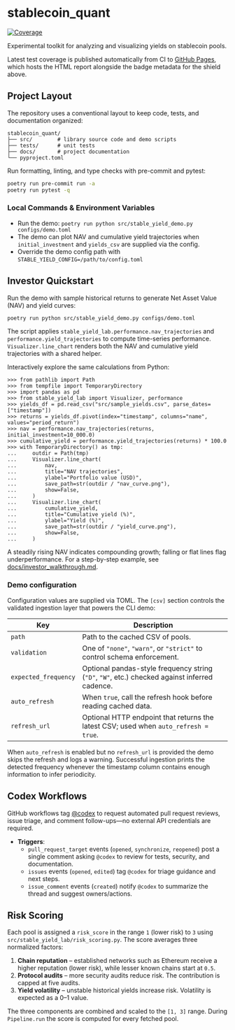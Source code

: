 # stablecoin_quant

[![Coverage](https://img.shields.io/endpoint?url=https://raw.githubusercontent.com/aujl/stablecoin_quant/gh-pages/coverage/badge.json)](https://aujl.github.io/stablecoin_quant/coverage/)

Experimental toolkit for analyzing and visualizing yields on stablecoin pools.

Latest test coverage is published automatically from CI to [GitHub Pages](https://aujl.github.io/stablecoin_quant/coverage/), which hosts the HTML report alongside the badge metadata for the shield above.

## Project Layout

The repository uses a conventional layout to keep code, tests, and
documentation organized:

```
stablecoin_quant/
├── src/        # library source code and demo scripts
├── tests/      # unit tests
├── docs/       # project documentation
└── pyproject.toml
```

Run formatting, linting, and type checks with pre-commit and pytest:

```bash
poetry run pre-commit run -a
poetry run pytest -q
```

### Local Commands & Environment Variables

- Run the demo: `poetry run python src/stable_yield_demo.py configs/demo.toml`
- The demo can plot NAV and cumulative yield trajectories when
  `initial_investment` and `yields_csv` are supplied via the config.
- Override the demo config path with `STABLE_YIELD_CONFIG=/path/to/config.toml`

## Investor Quickstart

Run the demo with sample historical returns to generate Net Asset Value (NAV) and yield curves:

```bash
poetry run python src/stable_yield_demo.py configs/demo.toml
```

The script applies `stable_yield_lab.performance.nav_trajectories` and `performance.yield_trajectories` to compute time-series performance.
`Visualizer.line_chart` renders both the NAV and cumulative yield trajectories with a shared helper.

Interactively explore the same calculations from Python:

```pycon
>>> from pathlib import Path
>>> from tempfile import TemporaryDirectory
>>> import pandas as pd
>>> from stable_yield_lab import Visualizer, performance
>>> yields_df = pd.read_csv("src/sample_yields.csv", parse_dates=["timestamp"])
>>> returns = yields_df.pivot(index="timestamp", columns="name", values="period_return")
>>> nav = performance.nav_trajectories(returns, initial_investment=10_000.0)
>>> cumulative_yield = performance.yield_trajectories(returns) * 100.0
>>> with TemporaryDirectory() as tmp:
...     outdir = Path(tmp)
...     Visualizer.line_chart(
...         nav,
...         title="NAV trajectories",
...         ylabel="Portfolio value (USD)",
...         save_path=str(outdir / "nav_curve.png"),
...         show=False,
...     )
...     Visualizer.line_chart(
...         cumulative_yield,
...         title="Cumulative yield (%)",
...         ylabel="Yield (%)",
...         save_path=str(outdir / "yield_curve.png"),
...         show=False,
...     )
```

A steadily rising NAV indicates compounding growth; falling or flat lines flag underperformance.
For a step-by-step example, see [docs/investor_walkthrough.md](docs/investor_walkthrough.md).

### Demo configuration

Configuration values are supplied via TOML. The `[csv]` section controls the
validated ingestion layer that powers the CLI demo:

| Key | Description |
| --- | --- |
| `path` | Path to the cached CSV of pools. |
| `validation` | One of `"none"`, `"warn"`, or `"strict"` to control schema enforcement. |
| `expected_frequency` | Optional pandas-style frequency string (`"D"`, `"W"`, etc.) checked against inferred cadence. |
| `auto_refresh` | When `true`, call the refresh hook before reading cached data. |
| `refresh_url` | Optional HTTP endpoint that returns the latest CSV; used when `auto_refresh = true`. |

When `auto_refresh` is enabled but no `refresh_url` is provided the demo skips
the refresh and logs a warning. Successful ingestion prints the detected
frequency whenever the timestamp column contains enough information to infer
periodicity.

## Codex Workflows

GitHub workflows tag [@codex](https://github.com/features/copilot) to request automated pull request reviews,
issue triage, and comment follow-ups—no external API credentials are required.

- **Triggers**:
  - `pull_request_target` events (`opened`, `synchronize`, `reopened`) post a single comment asking `@codex` to review for tests, security, and documentation.
  - `issues` events (`opened`, `edited`) tag `@codex` for triage guidance and next steps.
  - `issue_comment` events (`created`) notify `@codex` to summarize the thread and suggest owners/actions.


## Risk Scoring

Each pool is assigned a ``risk_score`` in the range ``1`` (lower risk) to ``3``
using ``src/stable_yield_lab/risk_scoring.py``. The score averages three
normalized factors:

1. **Chain reputation** – established networks such as Ethereum receive a
   higher reputation (lower risk), while lesser known chains start at ``0.5``.
2. **Protocol audits** – more security audits reduce risk. The contribution is
   capped at five audits.
3. **Yield volatility** – unstable historical yields increase risk. Volatility
   is expected as a 0–1 value.

The three components are combined and scaled to the ``[1, 3]`` range. During
``Pipeline.run`` the score is computed for every fetched pool.
